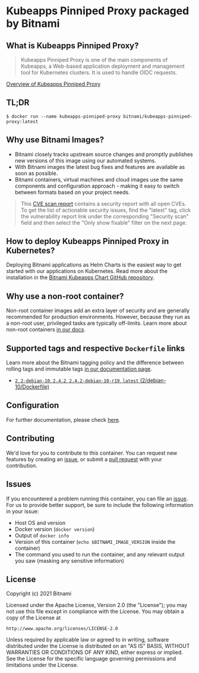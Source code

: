 # Kubeapps Pinniped Proxy packaged by Bitnami

## What is Kubeapps Pinniped Proxy?

> Kubeapps Pinniped Proxy is one of the main components of Kubeapps, a Web-based application deployment and management tool for Kubernetes clusters. It is used to handle OIDC requests.

[Overview of Kubeapps Pinniped Proxy](https://github.com/kubeapps/kubeapps)



## TL;DR

```console
$ docker run --name kubeapps-pinniped-proxy bitnami/kubeapps-pinniped-proxy:latest
```

## Why use Bitnami Images?

* Bitnami closely tracks upstream source changes and promptly publishes new versions of this image using our automated systems.
* With Bitnami images the latest bug fixes and features are available as soon as possible.
* Bitnami containers, virtual machines and cloud images use the same components and configuration approach - making it easy to switch between formats based on your project needs.

> This [CVE scan report](https://quay.io/repository/bitnami/kubeapps-pinniped-proxy?tab=tags) contains a security report with all open CVEs. To get the list of actionable security issues, find the "latest" tag, click the vulnerability report link under the corresponding "Security scan" field and then select the "Only show fixable" filter on the next page.

## How to deploy Kubeapps Pinniped Proxy in Kubernetes?

Deploying Bitnami applications as Helm Charts is the easiest way to get started with our applications on Kubernetes. Read more about the installation in the [Bitnami Kubeapps Chart GitHub repository](https://github.com/bitnami/charts/tree/master/bitnami/kubeapps).

## Why use a non-root container?

Non-root container images add an extra layer of security and are generally recommended for production environments. However, because they run as a non-root user, privileged tasks are typically off-limits. Learn more about non-root containers [in our docs](https://docs.bitnami.com/tutorials/work-with-non-root-containers/).

## Supported tags and respective `Dockerfile` links

Learn more about the Bitnami tagging policy and the difference between rolling tags and immutable tags [in our documentation page](https://docs.bitnami.com/tutorials/understand-rolling-tags-containers/).


* [`2`, `2-debian-10`, `2.4.2`, `2.4.2-debian-10-r19`, `latest` (2/debian-10/Dockerfile)](https://github.com/bitnami/bitnami-docker-kubeapps-pinniped-proxy/blob/2.4.2-debian-10-r19/2/debian-10/Dockerfile)

## Configuration

For further documentation, please check [here](https://github.com/kubeapps/kubeapps/tree/master/cmd/pinniped-proxy).

## Contributing

We'd love for you to contribute to this container. You can request new features by creating an [issue](https://github.com/bitnami/bitnami-docker-kubeapps-pinniped-proxy/issues), or submit a [pull request](https://github.com/bitnami/bitnami-docker-kubeapps-pinniped-proxy/pulls) with your contribution.

## Issues

If you encountered a problem running this container, you can file an [issue](https://github.com/bitnami/bitnami-docker-kubeapps-pinniped-proxy/issues/new). For us to provide better support, be sure to include the following information in your issue:

- Host OS and version
- Docker version (`docker version`)
- Output of `docker info`
- Version of this container (`echo $BITNAMI_IMAGE_VERSION` inside the container)
- The command you used to run the container, and any relevant output you saw (masking any sensitive information)

## License

Copyright (c) 2021 Bitnami

Licensed under the Apache License, Version 2.0 (the "License");
you may not use this file except in compliance with the License.
You may obtain a copy of the License at

    http://www.apache.org/licenses/LICENSE-2.0

Unless required by applicable law or agreed to in writing, software
distributed under the License is distributed on an "AS IS" BASIS,
WITHOUT WARRANTIES OR CONDITIONS OF ANY KIND, either express or implied.
See the License for the specific language governing permissions and
limitations under the License.
